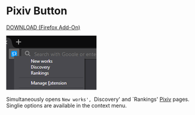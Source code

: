 # Pixiv Button


[DOWNLOAD (Firefox Add-On)](https://github.com/GChristensen/pixiv-button/releases/download/v0.1.0.0/pixiv_button.xpi)

![screen](screen.png?raw=true)

Simultaneously opens `New works', `Discovery' and `Rankings' [Pixiv](https://www.pixiv.net/) pages. Singlie options are
available in the context menu.